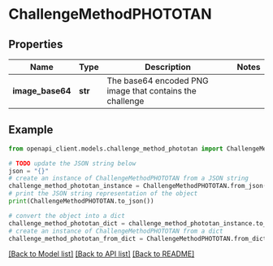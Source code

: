 # ChallengeMethodPHOTOTAN


## Properties

Name | Type | Description | Notes
------------ | ------------- | ------------- | -------------
**image_base64** | **str** | The base64 encoded PNG image that contains the challenge | 

## Example

```python
from openapi_client.models.challenge_method_phototan import ChallengeMethodPHOTOTAN

# TODO update the JSON string below
json = "{}"
# create an instance of ChallengeMethodPHOTOTAN from a JSON string
challenge_method_phototan_instance = ChallengeMethodPHOTOTAN.from_json(json)
# print the JSON string representation of the object
print(ChallengeMethodPHOTOTAN.to_json())

# convert the object into a dict
challenge_method_phototan_dict = challenge_method_phototan_instance.to_dict()
# create an instance of ChallengeMethodPHOTOTAN from a dict
challenge_method_phototan_from_dict = ChallengeMethodPHOTOTAN.from_dict(challenge_method_phototan_dict)
```
[[Back to Model list]](../README.md#documentation-for-models) [[Back to API list]](../README.md#documentation-for-api-endpoints) [[Back to README]](../README.md)


